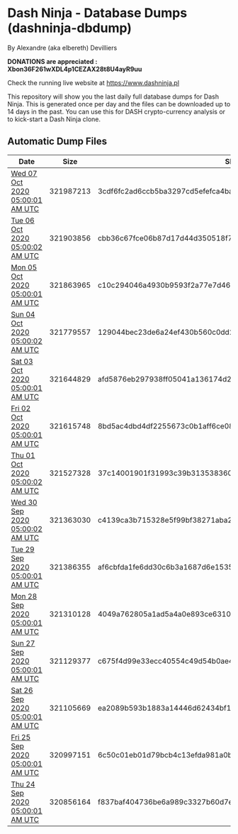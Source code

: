 # Dash Ninja - Database Dumps (dashninja-dbdump)
By Alexandre (aka elbereth) Devilliers

**DONATIONS are appreciated : Xbon36F261wXDL4p1CEZAX28t8U4ayR9uu**

Check the running live website at https://www.dashninja.pl

This repository will show you the last daily full database dumps for Dash Ninja. This is generated once per day and the files can be downloaded up to 14 days in the past.
You can use this for DASH crypto-currency analysis or to kick-start a Dash Ninja clone.


## Automatic Dump Files
| Date | Size | SHA256 |
|--|--|--|
| [Wed 07 Oct 2020 05:00:01 AM UTC]() | 321987213 | 3cdf6fc2ad6ccb5ba3297cd5efefca4ba447b2edc13e66425b27eae2ae8a5bee | 
| [Tue 06 Oct 2020 05:00:02 AM UTC](https://transfer.sh/10iKwD/dashninja-dbdump-20201006070002.tar.bz2) | 321903856 | cbb36c67fce06b87d17d44d350518f7a5d2fb9bea2d2de2c05477cb2b5d5f71a | 
| [Mon 05 Oct 2020 05:00:01 AM UTC]() | 321863965 | c10c294046a4930b9593f2a77e7d46949d202a51072abfe465278656dd3d8b43 | 
| [Sun 04 Oct 2020 05:00:02 AM UTC](https://transfer.sh/14oDWm/dashninja-dbdump-20201004070002.tar.bz2) | 321779557 | 129044bec23de6a24ef430b560c0dd20096fd61f908f8decd0d8b538d045f3e4 | 
| [Sat 03 Oct 2020 05:00:01 AM UTC]() | 321644829 | afd5876eb297938ff05041a136174d22c40f63056c12a9c1b0d65cef8e8f651a | 
| [Fri 02 Oct 2020 05:00:01 AM UTC]() | 321615748 | 8bd5ac4dbd4df2255673c0b1aff6ce085a2f2b6799f1a1c96f329f2cff727b49 | 
| [Thu 01 Oct 2020 05:00:02 AM UTC](https://transfer.sh/wtR9t/dashninja-dbdump-20201001070002.tar.bz2) | 321527328 | 37c14001901f31993c39b3135383601d7c5b53a5a3eaef4de1af8330dd0ffc3e | 
| [Wed 30 Sep 2020 05:00:02 AM UTC]() | 321363030 | c4139ca3b715328e5f99bf38271aba209ec2fafbb39d657d98a060b628be8937 | 
| [Tue 29 Sep 2020 05:00:01 AM UTC]() | 321386355 | af6cbfda1fe6dd30c6b3a1687d6e153571e38dd9bc14b60731d4391f842d659e | 
| [Mon 28 Sep 2020 05:00:01 AM UTC]() | 321310128 | 4049a762805a1ad5a4a0e893ce631081f8f70e22ca41f487f8b26e5a5eff938f | 
| [Sun 27 Sep 2020 05:00:01 AM UTC]() | 321129377 | c675f4d99e33ecc40554c49d54b0ae43ffca874844a9b036b86a2203b5df4cb2 | 
| [Sat 26 Sep 2020 05:00:01 AM UTC]() | 321105669 | ea2089b593b1883a14446d62434bf158559e4972d3b7f54280621e82f30a3f98 | 
| [Fri 25 Sep 2020 05:00:01 AM UTC]() | 320997151 | 6c50c01eb01d79bcb4c13efda981a0b953be647d522a87d8c8bb9fbe8490439a | 
| [Thu 24 Sep 2020 05:00:01 AM UTC]() | 320856164 | f837baf404736be6a989c3327b60d7e50c2e4755fdb3d3d16f87981d908719c2 | 
